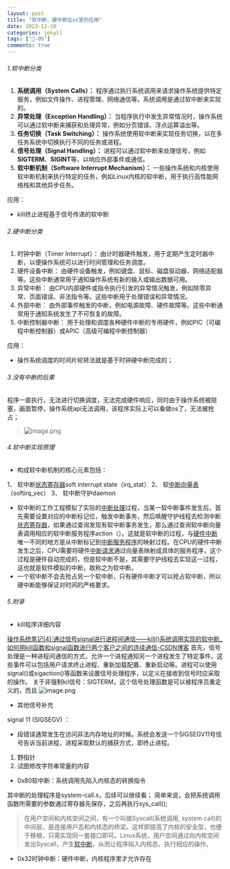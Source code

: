 ```yaml
---
layout: post
title: "软中断、硬中断在os里的应用"
date: 2023-12-10
categories: jekyll
tags: ['🥁-OS']
comments: true
---
```


###### 1.软中断分类
1. **系统调用（System Calls）：** 程序通过执行系统调用来请求操作系统提供特定服务，例如文件操作、进程管理、网络通信等。系统调用是通过软中断来实现的。
2. **异常处理（Exception Handling）：** 当程序执行中发生异常情况时，操作系统可以通过软中断来捕获和处理异常，例如分页错误、浮点运算溢出等。
3. **任务切换（Task Switching）：** 操作系统使用软中断来实现任务切换，以在多任务系统中切换执行不同的任务或进程。
4. **信号处理（Signal Handling）：** 进程可以通过软中断来处理信号，例如**SIGTERM**、**SIGINT**等，以响应外部事件或通信。
5. **软中断机制（Software Interrupt Mechanism）：** 一些操作系统和内核使用软中断机制来执行特定的任务，例如Linux内核的软中断，用于执行高性能网络栈和其他异步任务。

应用：

- kill终止进程基于信号传递的软中断
###### 2.硬中断分类

1. 时钟中断（Timer Interrupt）： 由计时器硬件触发，用于定期产生定时器中断，以便操作系统可以进行时间管理和任务调度。
2. 硬件设备中断： 由硬件设备触发，例如键盘、鼠标、磁盘驱动器、网络适配器等。这些中断通常用于通知操作系统有新的输入或输出数据可用。
3. 异常中断： 由CPU内部硬件或指令执行引发的异常情况触发，例如除零异常、页面错误、非法指令等。这些中断用于处理错误和异常情况。
4. 外部中断： 由外部事件触发的中断，例如电源故障、硬件故障等。这些中断通常用于通知系统发生了不可恢复的故障。
5. 中断控制器中断： 用于处理和调度各种硬件中断的专用硬件，例如PIC（可编程中断控制器）或APIC（高级可编程中断控制器）

应用：

- 操作系统调度的时间片轮转法就是基于时钟硬中断完成的；
###### 3.没有中断的后果
程序一直执行，无法进行切换调度，无法完成硬件响应，同时由于操作系统被阻塞，画面暂停，操作系统api无法调用，该程序实际上可以看做os了，无法被抢占；
> ![image.png](https://cdn.nlark.com/yuque/0/2023/png/26575180/1693989319661-cb0ccb7c-9890-43dd-8478-0f85a527b522.png#averageHue=%23f1efee&clientId=u7e0ec250-aff6-4&from=paste&height=53&id=ua5708008&originHeight=136&originWidth=2044&originalType=binary&ratio=2.559999942779541&rotation=0&showTitle=false&size=61057&status=done&style=none&taskId=u41ea5774-9b12-4214-8b38-ed3fe89a46f&title=&width=798.4375178464693)

###### 4.软中断实现原理

- 构成软中断机制的核心元素包括：

1、 软中断[状态寄存器](https://baike.baidu.com/item/%E7%8A%B6%E6%80%81%E5%AF%84%E5%AD%98%E5%99%A8?fromModule=lemma_inlink)soft interrupt state（irq_stat）
2、 软[中断向量表](https://baike.baidu.com/item/%E4%B8%AD%E6%96%AD%E5%90%91%E9%87%8F%E8%A1%A8?fromModule=lemma_inlink)（softirq_vec）
3、 软中断守护daemon

- 软中断的工作工程模拟了实际的[中断处理](https://baike.baidu.com/item/%E4%B8%AD%E6%96%AD%E5%A4%84%E7%90%86?fromModule=lemma_inlink)过程，当某一软中断事件发生后，首先需要设置对应的中断标记位，触发中断事务，然后唤醒守护线程去检测中断[状态寄存器](https://baike.baidu.com/item/%E7%8A%B6%E6%80%81%E5%AF%84%E5%AD%98%E5%99%A8/2477799?fromModule=lemma_inlink)，如果通过查询发现有软中断事务发生，那么通过查询软中断向量表调用相应的软中断服务程序action（）。这就是软中断的过程，与[硬件中断](https://baike.baidu.com/item/%E7%A1%AC%E4%BB%B6%E4%B8%AD%E6%96%AD?fromModule=lemma_inlink)唯一不同的地方是从中断标记到[中断服务程序](https://baike.baidu.com/item/%E4%B8%AD%E6%96%AD%E6%9C%8D%E5%8A%A1%E7%A8%8B%E5%BA%8F?fromModule=lemma_inlink)的映射过程。在CPU的硬件中断发生之后，CPU需要将硬件[中断请求](https://baike.baidu.com/item/%E4%B8%AD%E6%96%AD%E8%AF%B7%E6%B1%82?fromModule=lemma_inlink)通过向量表映射成具体的服务程序，这个过程是硬件自动完成的，但是软中断不是，其需要守护线程去实现这一过程，这也就是软件模拟的中断，故称之为软中断。
- 一个软中断不会去抢占另一个软中断，只有硬件中断才可以抢占软中断，所以硬中断能够保证对时间的严格要求。
###### 5.附录

- kill程序详细内容

[操作系统笔记(4):通过信号signal进行进程间通信——kill()系统调用实现的软中断_如何用kill函数和signal函数进行两个客户之间的连续通信-CSDN博客](https://blog.csdn.net/Cake_C/article/details/116943692)
首先，信号处理是一种进程间通信的方式，允许一个进程通知另一个进程发生了特定事件。这些事件可以包括用户请求终止进程、重新加载配置、重新启动等。进程可以使用signal()或sigaction()等函数来设置信号处理程序，以定义在接收到信号时应采取的操作。
关于非强制kil信号：SIGTERM，这个信号处理函数是可以被程序员重定义的，而且
![image.png](https://cdn.nlark.com/yuque/0/2023/png/26575180/1693991315477-654dfae0-8e76-4ca5-8da1-7bf89d3ce42f.png#averageHue=%23474a58&clientId=uee441abd-9f5c-4&from=paste&height=234&id=uefd5f754&originHeight=724&originWidth=1969&originalType=binary&ratio=2.559999942779541&rotation=0&showTitle=false&size=233699&status=done&style=none&taskId=u3984abc6-6a20-40cd-939f-8ccf992aa44&title=&width=636)

- 其他信号补充

signal 11 (SIGSEGV) ：

   - 段错误通常发生在访问非法内存地址的时候。系统会发送一个SIGSEGV11号信号告诉当前进程，进程采取默认的捕获方式，即终止进程。
   1. 野指针
   2. 试图修改字符串常量的内容

- 0x80软中断：系统调用先陷入内核态的转换指令

其中断的处理程序是system-call.s，后续可以继续看；
简单来说，会把系统调用函数所需要的参数通过寄存器先保存，之后再执行sys_call();
> 在用户空间和内核空间之间，有一个叫做Syscall(系统调用, system call)的中间层，是连接用户态和内核态的桥梁。这样即提高了内核的安全型，也便于移植，只需实现同一套接口即可。Linux系统，用户空间通过向内核空间发出Syscall，产生[软中断](https://so.csdn.net/so/search?q=%E8%BD%AF%E4%B8%AD%E6%96%AD&spm=1001.2101.3001.7020)，从而让程序陷入内核态，执行相应的操作。

- 0x32时钟中断：硬件中断，内核程序里才允许存在

